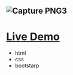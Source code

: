 ![Capture PNG3](https://user-images.githubusercontent.com/110729543/227567259-e742a2e8-8fbe-4c0b-8584-efa64d11fc4c.PNG)
[](url)
--- 

# [Live Demo]( https://gihadnagy.github.io/personal-website-Projects-Front-html-css-bootstarp/)
- html
- css
- bootstarp

